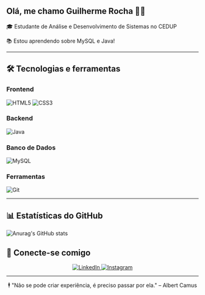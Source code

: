 ## Olá, me chamo Guilherme Rocha 👨‍💻

🎓 Estudante de Análise e Desenvolvimento de Sistemas no CEDUP

📚 Estou aprendendo sobre MySQL e Java!

---

## 🛠️ Tecnologias e ferramentas

### Frontend
![HTML5](https://img.shields.io/badge/HTML5-E34F26?style=for-the-badge&logo=html5&logoColor=white)
![CSS3](https://img.shields.io/badge/CSS3-1572B6?style=for-the-badge&logo=css3&logoColor=white)

### Backend
![Java](https://img.shields.io/badge/Java-ED8B00?style=for-the-badge&logo=openjdk&logoColor=white)


### Banco de Dados
![MySQL](https://img.shields.io/badge/MySQL-005C84?style=for-the-badge&logo=mysql&logoColor=white)

### Ferramentas
![Git](https://img.shields.io/badge/Git-E44C30?style=for-the-badge&logo=git&logoColor=white)

---

## 📊 Estatísticas do GitHub

![Anurag's GitHub stats](https://github-readme-stats.vercel.app/api?username=GuiRocha11&show_icons=true&theme=radical)

## 🔗 Conecte-se comigo


<div align="center">
  <a href="https://www.linkedin.com/in/guirochadev/"target="_blank">
    <img src="https://img.shields.io/badge/LinkedIn-0077B5?style=for-the-badge&logo=linkedin&logoColor=white" alt="LinkedIn">
  </a>
  <a href="https://www.instagram.com/rochazgui/" target="_blank">
    <img src="https://img.shields.io/badge/Instagram-E4405F?style=for-the-badge&logo=instagram&logoColor=white" alt="Instagram">
  </a>
</div>

---

<div align="center">
  🕴 "Não se pode criar experiência, é preciso passar por ela." – Albert Camus
</div>
